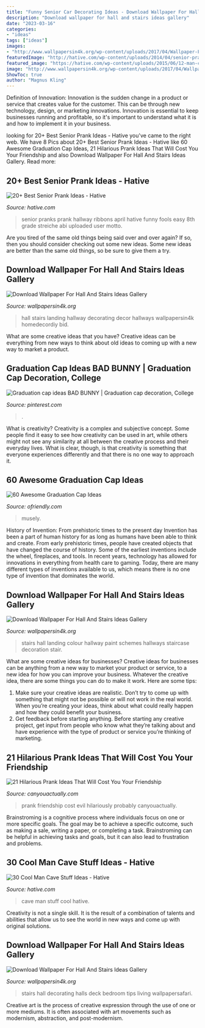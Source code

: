 ```yaml
---
title: "Funny Senior Car Decorating Ideas - Download Wallpaper For Hall And Stairs Ideas Gallery"
description: "Download wallpaper for hall and stairs ideas gallery"
date: "2023-03-16"
categories:
- "ideas"
tags: ["ideas"]
images:
- "http://www.wallpapersin4k.org/wp-content/uploads/2017/04/Wallpaper-For-Hall-And-Stairs-Ideas-5.jpg"
featuredImage: "http://hative.com/wp-content/uploads/2014/04/senior-prank-ideas/18-ribbons-in-the-hallway.jpg"
featured_image: "https://hative.com/wp-content/uploads/2015/06/12-man-cave-stuff-ideas.jpg"
image: "http://www.wallpapersin4k.org/wp-content/uploads/2017/04/Wallpaper-For-Hall-And-Stairs-Ideas-21.jpg"
ShowToc: true
author: "Magnus Kling"
---
```



Definition of Innovation:
Innovation is the sudden change in a product or service that creates value for the customer. This can be through new technology, design, or marketing innovations. Innovation is essential to keep businesses running and profitable, so it's important to understand what it is and how to implement it in your business.

	

		
looking for 20+ Best Senior Prank Ideas - Hative you've came to the right web. We have 8 Pics about 20+ Best Senior Prank Ideas - Hative like 60 Awesome Graduation Cap Ideas, 21 Hilarious Prank Ideas That Will Cost You Your Friendship and also Download Wallpaper For Hall And Stairs Ideas Gallery. Read more:
		
    
## 20+ Best Senior Prank Ideas - Hative

<img loading=lazy src="http://hative.com/wp-content/uploads/2014/04/senior-prank-ideas/18-ribbons-in-the-hallway.jpg" onerror="this.onerror=null;this.src='https://tse2.mm.bing.net/th?id=OIP.oQ0aMSOPBZPbIh-X1W66_QHaFj&amp;pid=15.1';" alt="20+ Best Senior Prank Ideas - Hative">

_Source: hative.com_

>senior pranks prank hallway ribbons april hative funny fools easy 8th grade streiche abi uploaded user motto. 

	

Are you tired of the same old things being said over and over again? If so, then you should consider checking out some new ideas. Some new ideas are better than the same old things, so be sure to give them a try.

    
## Download Wallpaper For Hall And Stairs Ideas Gallery

<img loading=lazy src="http://www.wallpapersin4k.org/wp-content/uploads/2017/04/Wallpaper-For-Hall-And-Stairs-Ideas-23.jpg" onerror="this.onerror=null;this.src='https://tse4.mm.bing.net/th?id=OIP.49Gy3pfHP1fAcxoXIfEuDwHaJ4&amp;pid=15.1';" alt="Download Wallpaper For Hall And Stairs Ideas Gallery">

_Source: wallpapersin4k.org_

>hall stairs landing hallway decorating decor hallways wallpapersin4k homedecordiy bid. 

	

What are some creative ideas that you have?
Creative ideas can be everything from new ways to think about old ideas to coming up with a new way to market a product.

    
## Graduation Cap Ideas BAD BUNNY | Graduation Cap Decoration, College

<img loading=lazy src="https://i.pinimg.com/736x/78/89/78/788978262c657d0c06ed2782bbe90177.jpg" onerror="this.onerror=null;this.src='https://tse1.mm.bing.net/th?id=OIP.bDwq--UbU_KA01uWZ7CdnQHaJE&amp;pid=15.1';" alt="Graduation cap ideas BAD BUNNY | Graduation cap decoration, College">

_Source: pinterest.com_

>. 

	

What is creativity?
Creativity is a complex and subjective concept. Some people find it easy to see how creativity can be used in art, while others might not see any similarity at all between the creative process and their everyday lives. What is clear, though, is that creativity is something that everyone experiences differently and that there is no one way to approach it.

    
## 60 Awesome Graduation Cap Ideas

<img loading=lazy src="https://ofriendly.com/wp-content/uploads/2016/11/graduation-caps/7-graduation-cap-ideas.jpg" onerror="this.onerror=null;this.src='https://tse2.mm.bing.net/th?id=OIP._8d2jM13CL6tOa8alUHk3QHaHa&amp;pid=15.1';" alt="60 Awesome Graduation Cap Ideas">

_Source: ofriendly.com_

>musely. 

	

History of Invention: From prehistoric times to the present day
Invention has been a part of human history for as long as humans have been able to think and create. From early prehistoric times, people have created objects that have changed the course of history. Some of the earliest inventions include the wheel, fireplaces, and tools. In recent years, technology has allowed for innovations in everything from health care to gaming. Today, there are many different types of inventions available to us, which means there is no one type of invention that dominates the world.

    
## Download Wallpaper For Hall And Stairs Ideas Gallery

<img loading=lazy src="http://www.wallpapersin4k.org/wp-content/uploads/2017/04/Wallpaper-For-Hall-And-Stairs-Ideas-21.jpg" onerror="this.onerror=null;this.src='https://tse2.mm.bing.net/th?id=OIP.kokcvF8gutVs-lPtyLMybQHaJ6&amp;pid=15.1';" alt="Download Wallpaper For Hall And Stairs Ideas Gallery">

_Source: wallpapersin4k.org_

>stairs hall landing colour hallway paint schemes hallways staircase decoration stair. 

	

What are some creative ideas for businesses?
Creative ideas for businesses can be anything from a new way to market your product or service, to a new idea for how you can improve your business. Whatever the creative idea, there are some things you can do to make it work. Here are some tips: 
1. Make sure your creative ideas are realistic. Don’t try to come up with something that might not be possible or will not work in the real world. When you’re creating your ideas, think about what could really happen and how they could benefit your business. 
2. Get feedback before starting anything. Before starting any creative project, get input from people who know what they’re talking about and have experience with the type of product or service you’re thinking of marketing.

    
## 21 Hilarious Prank Ideas That Will Cost You Your Friendship

<img loading=lazy src="https://canyouactually.com/wp-content/uploads/prank-ideas.jpg" onerror="this.onerror=null;this.src='https://tse3.mm.bing.net/th?id=OIP._VkUiVLFKW-r64Sp5wBYMAHaDk&amp;pid=15.1';" alt="21 Hilarious Prank Ideas That Will Cost You Your Friendship">

_Source: canyouactually.com_

>prank friendship cost evil hilariously probably canyouactually. 

	

Brainstroming is a cognitive process where individuals focus on one or more specific goals. The goal may be to achieve a specific outcome, such as making a sale, writing a paper, or completing a task. Brainstroming can be helpful in achieving tasks and goals, but it can also lead to frustration and problems.

    
## 30 Cool Man Cave Stuff Ideas - Hative

<img loading=lazy src="https://hative.com/wp-content/uploads/2015/06/12-man-cave-stuff-ideas.jpg" onerror="this.onerror=null;this.src='https://tse4.mm.bing.net/th?id=OIP.dvJ2GNnzEK2IqDl4kylH8gHaGL&amp;pid=15.1';" alt="30 Cool Man Cave Stuff Ideas - Hative">

_Source: hative.com_

>cave man stuff cool hative. 

	

Creativity is not a single skill. It is the result of a combination of talents and abilities that allow us to see the world in new ways and come up with original solutions.

    
## Download Wallpaper For Hall And Stairs Ideas Gallery

<img loading=lazy src="http://www.wallpapersin4k.org/wp-content/uploads/2017/04/Wallpaper-For-Hall-And-Stairs-Ideas-5.jpg" onerror="this.onerror=null;this.src='https://tse4.mm.bing.net/th?id=OIP.tqmHffp49QYPmv7BQJ1EXQHaLH&amp;pid=15.1';" alt="Download Wallpaper For Hall And Stairs Ideas Gallery">

_Source: wallpapersin4k.org_

>stairs hall decorating halls deck bedroom tips living wallpapersafari. 

	

Creative art is the process of creative expression through the use of one or more mediums. It is often associated with art movements such as modernism, abstraction, and post-modernism.


